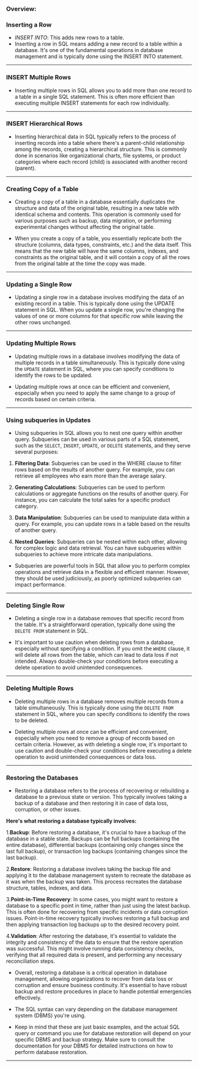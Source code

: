 ### Overview:

### Inserting a Row

- *INSERT INTO*: This adds new rows to a table.
- Inserting a row in SQL means adding a new record to a table within a database. It's one of the fundamental operations in database management and is  typically done using the INSERT INTO statement.
<hr>

### INSERT Multiple Rows

- Inserting multiple rows in SQL allows you to add more than one record to a table in a single SQL statement. This is often more efficient than executing multiple INSERT statements for each row individually.
<hr>

### INSERT Hierarchical Rows

- Inserting hierarchical data in SQL typically refers to the process of inserting records into a table where there's a parent-child relationship among the records, creating a hierarchical structure. This is commonly done in scenarios like organizational charts, file systems, or product categories where each record (child) is associated with another record (parent).
<hr>

### Creating Copy of a Table

- Creating a copy of a table in a database essentially duplicates the structure and data of the original table, resulting in a new table with identical schema and contents. This operation is commonly used for various purposes such as backup, data migration, or performing experimental changes without affecting the original table.

- When you create a copy of a table, you essentially replicate both the structure (columns, data types, constraints, etc.) and the data itself. This means that the new table will have the same columns, indexes, and constraints as the original table, and it will contain a copy of all the rows from the original table at the time the copy was made.
<hr>

### Updating a Single Row

- Updating a single row in a database involves modifying the data of an existing record in a table. This is typically done using the UPDATE statement in SQL. When you update a single row, you're changing the values of one or more columns for that specific row while leaving the other rows unchanged.
<hr>

### Updating Multiple Rows

- Updating multiple rows in a database involves modifying the data of multiple records in a table simultaneously. This is typically done using the `UPDATE` statement in SQL, where you can specify conditions to identify the rows to be updated.

- Updating multiple rows at once can be efficient and convenient, especially when you need to apply the same change to a group of records based on certain criteria.
<hr>

### Using subqueries in Updates

- Using subqueries in SQL allows you to nest one query within another query. Subqueries can be used in various parts of a SQL statement, such as the `SELECT`, `INSERT`, `UPDATE`, or `DELETE` statements, and they serve several purposes:

1. **Filtering Data**: Subqueries can be used in the WHERE clause to filter rows based on the results of another query. For example, you can retrieve all employees who earn more than the average salary.

2. **Generating Calculations**: Subqueries can be used to perform calculations or aggregate functions on the results of another query. For instance, you can calculate the total sales for a specific product category.

3. **Data Manipulation**: Subqueries can be used to manipulate data within a query. For example, you can update rows in a table based on the results of another query.

4. **Nested Queries**: Subqueries can be nested within each other, allowing for complex logic and data retrieval. You can have subqueries within subqueries to achieve more intricate data manipulations.

- Subqueries are powerful tools in SQL that allow you to perform complex operations and retrieve data in a flexible and efficient manner. However, they should be used judiciously, as poorly optimized subqueries can impact performance.
<hr>

### Deleting Single Row

- Deleting a single row in a database removes that specific record from the table. It's a straightforward operation, typically done using the `DELETE FROM` statement in SQL.

- It's important to use caution when deleting rows from a database, especially without specifying a condition. If you omit the `WHERE` clause, it will delete all rows from the table, which can lead to data loss if not intended. Always double-check your conditions before executing a delete operation to avoid unintended consequences.
<hr>

### Deleting Multiple Rows

- Deleting multiple rows in a database removes multiple records from a table simultaneously. This is typically done using the `DELETE FROM` statement in SQL, where you can specify conditions to identify the rows to be deleted.

- Deleting multiple rows at once can be efficient and convenient, especially when you need to remove a group of records based on certain criteria. However, as with deleting a single row, it's important to use caution and double-check your conditions before executing a delete operation to avoid unintended consequences or data loss.
<hr>

### Restoring the Databases

- Restoring a database refers to the process of recovering or rebuilding a database to a previous state or version. This typically involves taking a backup of a database and then restoring it in case of data loss, corruption, or other issues.

**Here's what restoring a database typically involves:**

1.**Backup**: Before restoring a database, it's crucial to have a backup of the database in a stable state. Backups can be full backups (containing the entire database), differential backups (containing only changes since the last full backup), or transaction log backups (containing changes since the last backup).

2.**Restore**: Restoring a database involves taking the backup file and applying it to the database management system to recreate the database as it was when the backup was taken. This process recreates the database structure, tables, indexes, and data.

3.**Point-in-Time Recovery**: In some cases, you might want to restore a database to a specific point in time, rather than just using the latest backup. This is often done for recovering from specific incidents or data corruption issues. Point-in-time recovery typically involves restoring a full backup and then applying transaction log backups up to the desired recovery point.

4.**Validation**: After restoring the database, it's essential to validate the integrity and consistency of the data to ensure that the restore operation was successful. This might involve running data consistency checks, verifying that all required data is present, and performing any necessary reconciliation steps.

- Overall, restoring a database is a critical operation in database management, allowing organizations to recover from data loss or corruption and ensure business continuity. It's essential to have robust backup and restore procedures in place to handle potential emergencies effectively.

- The SQL syntax can vary depending on the database management system (DBMS) you're using.

- Keep in mind that these are just basic examples, and the actual SQL query or command you use for database restoration will depend on your specific DBMS and backup strategy. Make sure to consult the documentation for your DBMS for detailed instructions on how to perform database restoration.
<hr>
